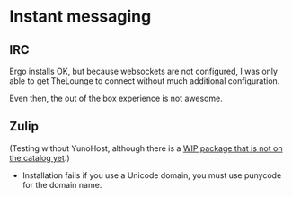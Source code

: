# Instant messaging

## IRC

Ergo installs OK, but because websockets are not configured, I was only able to get TheLounge to connect without much additional configuration.

Even then, the out of the box experience is not awesome.

## Zulip

(Testing without YunoHost, although there is a [WIP package that is not on the catalog yet](https://github.com/YunoHost-Apps/zulip_ynh).)

* Installation fails if you use a Unicode domain, you must use punycode for the domain name.
